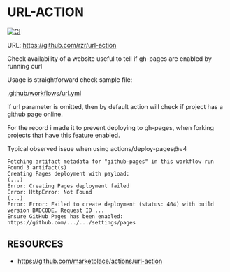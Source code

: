 # URL-ACTION #

[![CI](
https://github.com/rzr/url-action/actions/workflows/url.yml/badge.svg
)](
https://github.com/rzr/url-action/actions/workflows/url.yml
)

URL: https://github.com/rzr/url-action

Check availability of a website
useful to tell if gh-pages are enabled by running curl

Usage is straightforward check sample file:

[.github/workflows/url.yml](.github/workflows/url.yml)

if url parameter is omitted,
then by default action will check
if project has a github page online.



For the record i made it to prevent deploying to gh-pages,
when forking projects that have this feature enabled.

Typical observed issue when using actions/deploy-pages@v4

```
Fetching artifact metadata for "github-pages" in this workflow run
Found 3 artifact(s)
Creating Pages deployment with payload:
(...)
Error: Creating Pages deployment failed
Error: HttpError: Not Found
(...)
Error: Error: Failed to create deployment (status: 404) with build version BADC0DE. Request ID ...
Ensure GitHub Pages has been enabled: https://github.com/.../.../settings/pages
```


## RESOURCES ##

- https://github.com/marketplace/actions/url-action
